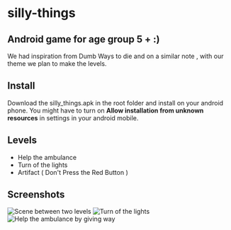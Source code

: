 # silly-things


## Android game for age group 5 + :) 
We had inspiration from Dumb Ways to die and on a similar note , with our theme we plan to make the levels.

## Install 
Download the silly_things.apk in the root folder and install on your android phone.
You might have to turn on **Allow installation from unknown resources** in settings in your android mobile.

## Levels
- Help the ambulance
- Turn of the lights
- Artifact ( Don't Press the Red Button ) 

## Screenshots

![Scene between two levels](https://user-images.githubusercontent.com/35027192/57284444-ce67e500-70ce-11e9-9108-14a0bbb85053.PNG)
![Turn of the lights ](https://user-images.githubusercontent.com/35027192/57284445-ce67e500-70ce-11e9-96d4-d9119744cfe6.PNG)
![Help the ambulance by giving way ](https://user-images.githubusercontent.com/35027192/57284446-cf007b80-70ce-11e9-943f-d1fcd576310a.PNG)
